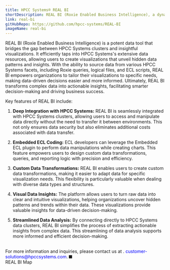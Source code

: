 ```yaml
---
title: HPCC Systems® REAL BI
shortDescription: REAL BI (Roxie Enabled Business Intelligence), a dynamic and powerful data tool, plays a pivotal role in bridging the gap between data stored in HPCC clusters and insightful visualizations. This innovative solution provides organizations with the means to harness the wealth of information within their HPCC data repositories effectively.
link: real-bi
gitHubRepo: https://github.com/hpcc-systems/REAL-BI
imageName: real-bi
---
```


REAL BI (Roxie Enabled Business Intelligence) is a potent data tool that bridges the gap between HPCC Systems clusters and insightful visualizations. It efficiently taps into HPCC Systems's extensive data resources, allowing users to create visualizations that unveil hidden data patterns and insights. With the ability to source data from various HPCC Systems facets, including Roxie queries, logical files, and ECL scripts, REAL BI empowers organizations to tailor their visualizations to specific needs, making data-driven decisions easier and more informed. Ultimately, REAL BI transforms complex data into actionable insights, facilitating smarter decision-making and driving business success.

Key features of REAL BI include:

1. **Deep Integration with HPCC Systems:** REAL BI is seamlessly integrated with HPCC Systems clusters, allowing users to access and manipulate data directly without the need to transfer it between environments. This not only ensures data security but also eliminates additional costs associated with data transfer.

2. **Embedded ECL Coding:** ECL developers can leverage the Embedded ECL plugin to perform data manipulations while creating charts. This feature empowers users to design custom data transformations, queries, and reporting logic with precision and efficiency.

3. **Custom Data Transformations:** REAL BI enables users to create custom data transformations, making it easier to adapt data for specific visualization needs. This flexibility is particularly valuable when dealing with diverse data types and structures.

4. **Visual Data Insights:** The platform allows users to turn raw data into clear and intuitive visualizations, helping organizations uncover hidden patterns and trends within their data. These visualizations provide valuable insights for data-driven decision-making.

5. **Streamlined Data Analysis:** By connecting directly to HPCC Systems data clusters, REAL BI simplifies the process of extracting actionable insights from complex data. This streamlining of data analysis supports more informed and efficient decision-making.

</br>
For more information and inquiries, please contact us at . <span style="color:blue">customer-solutions@hpccsystems.com</span>.

<img src="/RealbiMap.JPG" alt="" title="REAL BI Map" border= "5px solid #191919;"/> 
<figcaption>REAL BI Map</figcaption>
